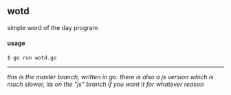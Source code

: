 ## wotd

simple word of the day program

#### usage

```
$ go run wotd.go
```

---
*this is the master branch, written in go. there is also a js version which is much slower, its on the "js" branch if you want it for whatever reason*
